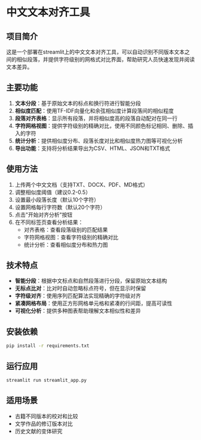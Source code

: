 # 中文文本对齐工具

## 项目简介

这是一个部署在streamlit上的中文文本对齐工具，可以自动识别不同版本文本之间的相似段落，并提供字符级别的网格式对比界面，帮助研究人员快速发现并阅读文本差异。

## 主要功能

1. **文本分段**：基于原始文本的标点和换行符进行智能分段
2. **相似度匹配**：使用TF-IDF向量化和余弦相似度计算段落间的相似程度
3. **段落对齐表格**：显示所有段落，并将相似度高的段落自动配对在同一行
4. **字符网格视图**：提供字符级别的精确对比，使用不同颜色标记相同、删除、插入的字符
5. **统计分析**：提供相似度分布、段落长度对比和相似度热力图等可视化分析
6. **导出功能**：支持将分析结果导出为CSV、HTML、JSON和TXT格式

## 使用方法

1. 上传两个中文文档（支持TXT、DOCX、PDF、MD格式）
2. 调整相似度阈值（建议0.2-0.5）
3. 设置最小段落长度（默认10个字符）
4. 设置网格每行字符数（默认20个字符）
5. 点击"开始对齐分析"按钮
6. 在不同标签页查看分析结果：
   - 对齐表格：查看段落级别的匹配结果
   - 字符网格视图：查看字符级别的精确对比
   - 统计分析：查看相似度分布和热力图

## 技术特点

- **智能分段**：根据中文标点和自然段落进行分段，保留原始文本结构
- **无标点比对**：比对时自动忽略标点符号，但在显示时保留
- **字符级对齐**：使用序列匹配算法实现精确的字符级对齐
- **紧凑网格布局**：使用正方形网格单元格和紧凑的行间距，提高可读性
- **可视化分析**：提供多种图表帮助理解文本相似性和差异

## 安装依赖

```bash
pip install -r requirements.txt
```

## 运行应用

```bash
streamlit run streamlit_app.py
```

## 适用场景

- 古籍不同版本的校对和比较
- 文学作品的修订版本对比
- 历史文献的变体研究